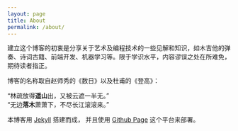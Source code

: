 ```yaml
---
layout: page
title: About
permalink: /about/
---
```


建立这个博客的初衷是分享关于艺术及编程技术的一些见解和知识，如木吉他的弹奏、诗词古籍、前端开发、机器学习等。限于学识水平，内容谬误之处在所难免，期待读者指正。    

博客的名称取自赵师秀的《数日》以及杜甫的《登高》：  

“林疏放得**遥山**出，又被云遮一半无。”  
“无边**落木**萧萧下，不尽长江滚滚来。”   
 


本博客用 [Jekyll](https://jekyllrb.com/) 搭建而成， 并且使用 [Github Page](https://pages.github.com/) 这个平台来部署。

